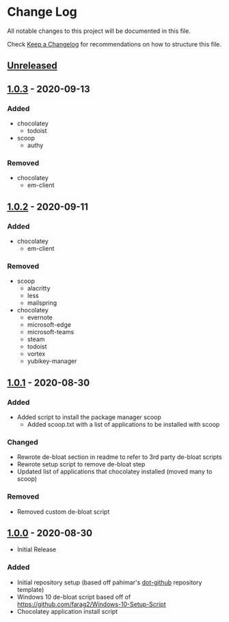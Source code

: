 # Change Log

All notable changes to this project will be documented in this file.

Check [Keep a Changelog](http://keepachangelog.com/) for recommendations on how to structure this file.

## [Unreleased]

## [1.0.3] - 2020-09-13

### Added

- chocolatey
  - todoist
- scoop
  - authy

### Removed

- chocolatey
  - em-client

## [1.0.2] - 2020-09-11

### Added

- chocolatey
  - em-client

### Removed

- scoop
  - alacritty
  - less
  - mailspring
- chocolatey
  - evernote
  - microsoft-edge
  - microsoft-teams
  - steam
  - todoist
  - vortex
  - yubikey-manager

## [1.0.1] - 2020-08-30

### Added

- Added script to install the package manager scoop
  - Added scoop.txt with a list of applications to be installed with scoop

### Changed

- Rewrote de-bloat section in readme to refer to 3rd party de-bloat scripts
- Rewrote setup script to remove de-bloat step
- Updated list of applications that chocolatey installed (moved many to scoop)

### Removed

- Removed custom de-bloat script

## [1.0.0] - 2020-08-30

- Initial Release

### Added

- Initial repository setup (based off pahimar's [dot-github](https://github.com/pahimar/dot-github) repository template)
- Windows 10 de-bloat script based off of https://github.com/farag2/Windows-10-Setup-Script
- Chocolatey application install script

[unreleased]: https://github.com/pahimar/windows-setup/compare/v1.0.3...HEAD
[1.0.0]: https://github.com/pahimar/windows-setup/compare/0c5c8e174afa19c8931e582e4a3c4b58f775ed4a...v1.0.0
[1.0.1]: https://github.com/pahimar/windows-setup/compare/v1.0.0...v1.0.1
[1.0.2]: https://github.com/pahimar/windows-setup/compare/v1.0.1...v1.0.2
[1.0.3]: https://github.com/pahimar/windows-setup/compare/v1.0.2...v1.0.3
